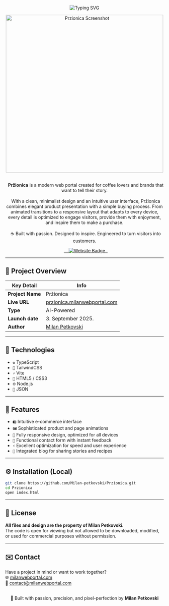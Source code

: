 <p align="center">
  <img src="https://readme-typing-svg.herokuapp.com?font=Fira+Code&size=34&duration=4000&pause=1000&color=7d5436&center=true&vCenter=true&width=800&lines=Przionica+website;Crafted+Coffee+Experience;Modern+E-commerce+Platform;Designed+for+Conversion" alt="Typing SVG" />
</p>

<div align="center">
  <img src="https://i.postimg.cc/3JxXsBZ5/Przionica.png" width="500px" alt="Przionica Screenshot">
</div>  <br>

<p align="center">
  <strong>Pržionica</strong> is a modern web portal created for coffee lovers and brands that want to tell their story.<br><br>
  With a clean, minimalist design and an intuitive user interface, Pržionica combines elegant product presentation with a simple buying process. From animated transitions to a responsive layout that adapts to every device, every detail is optimized to engage visitors, provide them with enjoyment, and inspire them to make a purchase.<br><br>
  ☕ Built with passion. Designed to inspire. Engineered to turn visitors into customers.
</p>

<p align="center">
  <a href="https://przionica.milanwebportal.com">
    <img src="https://img.shields.io/badge/Visit-website-7d5436?style=for-the-badge&logo=google-chrome&logoColor=white" alt="Website Badge">
  </a>
</p>

<hr>

## 🧊 Project Overview

| Key Detail       | Info                                             |
|------------------|--------------------------------------------------|
| **Project Name** | Pržionica                                        |
| **Live URL**     | [przionica.milanwebportal.com](https://przionica.milanwebportal.com) |
| **Type**         | AI-Powered                                       |
| **Launch date**         | 3. September 2025.                                   |
| **Author**       | [Milan Petkovski](https://milanwebportal.com)    |

<hr>

## 🚀 Technologies

- `⚙️` TypeScript  
- `💨` TailwindCSS  
- `⚡` Vite  
- `🧱` HTML5 / CSS3  
- `🌐` Node.js  
- `🧾` JSON 

<hr>

## 🎯 Features

- `🛍️` Intuitive e-commerce interface  
- `🖼️` Sophisticated product and page animations  
- `📱` Fully responsive design, optimized for all devices  
- `🧾` Functional contact form with instant feedback  
- `⚡` Excellent optimization for speed and user experience  
- `📜` Integrated blog for sharing stories and recipes  

<hr>

## ⚙️ Installation (Local)

```bash
git clone https://github.com/Milan-petkovski/Przionica.git
cd Przionica
open index.html
```

<hr>

## 📄 License

**All files and design are the property of Milan Petkovski.**  
The code is open for viewing but not allowed to be downloaded, modified, or used for commercial purposes without permission.

<hr>

## ✉️ Contact

Have a project in mind or want to work together?  
🌐 [milanwebportal.com](https://milanwebportal.com)  
📧 [contact@milanwebportal.com](mailto:contact@milanwebportal.com)  
<br/>
<p align="center"> 🚀 Built with passion, precision, and pixel-perfection by <strong>Milan Petkovski</strong> </p>
